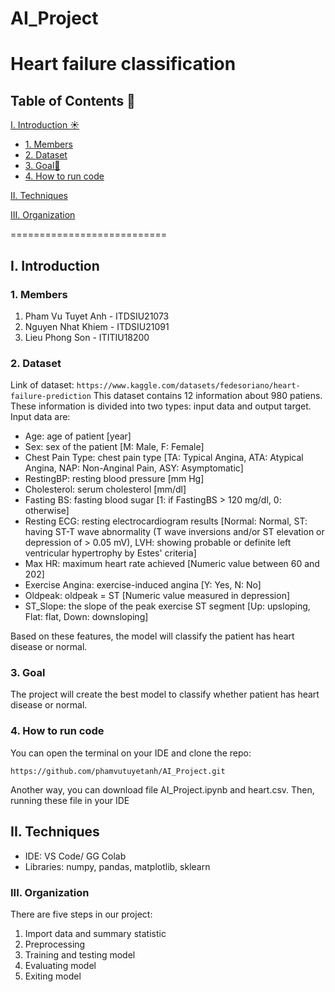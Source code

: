 # AI_Project
# Heart failure classification
## Table of Contents 📑

[I. Introduction ☀️](#Intro)
- [1. Members](#members)
- [2. Dataset](#Dataset)
- [3. Goal🎯](#goal)
- [4. How to run code ](#install)
  
[II. Techniques](#Techniques)

[III. Organization](#Organization)


===========================

<a name="Intro"></a>
## I. Introduction

<a name = "members"></a>
### 1. Members
<ol>
    <li> Pham Vu Tuyet Anh - ITDSIU21073 </li>
    <li> Nguyen Nhat Khiem - ITDSIU21091 </li>
    <li> Lieu Phong Son - ITITIU18200 </li>
</ol>

<a name="Dataset"></a>
### 2. Dataset
Link of dataset: ` https://www.kaggle.com/datasets/fedesoriano/heart-failure-prediction `
This dataset contains 12 information about 980 patiens. These information is divided into two types: input data and output target. Input data are: 
<ul>
<li>	Age: age of patient [year]	</li>
<li>	Sex: sex of the patient [M: Male, F: Female]</li>
<li>    Chest Pain Type: chest pain type [TA: Typical Angina, ATA: Atypical Angina, NAP: Non-Anginal Pain, ASY: Asymptomatic] </li>
<li>    RestingBP: resting blood pressure [mm Hg] </li>
<li>    Cholesterol: serum cholesterol [mm/dl] </li>
<li> 	Fasting BS: fasting blood sugar [1: if FastingBS > 120 mg/dl, 0: otherwise] </li>
<li>    Resting ECG: resting electrocardiogram results [Normal: Normal, ST: having ST-T wave abnormality (T wave inversions and/or ST elevation or depression of > 0.05 mV), LVH: showing probable or definite left ventricular hypertrophy by Estes' criteria] </li>
<li>	Max HR: maximum heart rate achieved [Numeric value between 60 and 202] </li>
<li>	Exercise Angina: exercise-induced angina [Y: Yes, N: No]</li>
<li>	Oldpeak: oldpeak = ST [Numeric value measured in depression]</li>
<li>	ST_Slope: the slope of the peak exercise ST segment [Up: upsloping, Flat: flat, Down: downsloping] </li>
</ul>
Based on these features, the model will classify the patient has heart disease or normal.

<a name="goal"></a>
### 3. Goal
The project will create the best model to classify whether patient has heart disease or normal. 

<a name="install"></a>
### 4. How to run code
You can open the terminal on your IDE and clone the repo: 

` https://github.com/phamvutuyetanh/AI_Project.git `

Another way, you can download file AI_Project.ipynb and heart.csv. Then, running these file in your IDE

<a name="Techniques"></a>
## II. Techniques
<ul>
<li>	IDE: VS Code/ GG Colab</li>
<li>    Libraries: numpy, pandas, matplotlib, sklearn</li>
</ul>

<a name="Organization"></a>
### III. Organization 
There are five steps in our project: 

<ol>
    <li> Import data and summary statistic </li>
    <li> Preprocessing </li>
    <li> Training and testing model</li>
    <li> Evaluating model </li>
    <li> Exiting model </li>
</ol>




